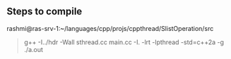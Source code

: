 
## Steps to compile
rashmi@ras-srv-1:~/languages/cpp/projs/cppthread/SlistOperation/src
   > g++ -I../hdr -Wall sthread.cc main.cc -I. -lrt -lpthread -std=c++2a -g
   > ./a.out


